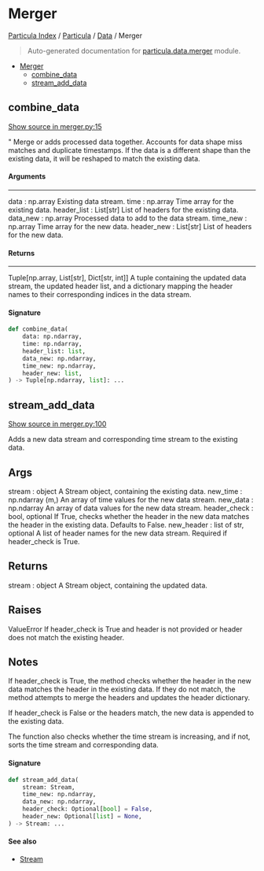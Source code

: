 # Merger

[Particula Index](../../README.md#particula-index) / [Particula](../index.md#particula) / [Data](./index.md#data) / Merger

> Auto-generated documentation for [particula.data.merger](../../../particula/data/merger.py) module.

- [Merger](#merger)
  - [combine_data](#combine_data)
  - [stream_add_data](#stream_add_data)

## combine_data

[Show source in merger.py:15](../../../particula/data/merger.py#L15)

"
Merge or adds processed data together. Accounts for data shape
miss matches and duplicate timestamps. If the data is a different shape
than
the existing data, it will be reshaped to match the existing data.

#### Arguments

-----------
data : np.array
    Existing data stream.
time : np.array
    Time array for the existing data.
header_list : List[str]
    List of headers for the existing data.
data_new : np.array
    Processed data to add to the data stream.
time_new : np.array
    Time array for the new data.
header_new : List[str]
    List of headers for the new data.

#### Returns

--------
Tuple[np.array, List[str], Dict[str, int]]
    A tuple containing the updated data stream, the updated header list,
    and
    a dictionary mapping the header names to their corresponding indices in
    the data stream.

#### Signature

```python
def combine_data(
    data: np.ndarray,
    time: np.ndarray,
    header_list: list,
    data_new: np.ndarray,
    time_new: np.ndarray,
    header_new: list,
) -> Tuple[np.ndarray, list]: ...
```



## stream_add_data

[Show source in merger.py:100](../../../particula/data/merger.py#L100)

Adds a new data stream and corresponding time stream to the
existing data.

Args
----------
stream : object
    A Stream object, containing the existing data.
new_time : np.ndarray (m,)
    An array of time values for the new data stream.
new_data : np.ndarray
    An array of data values for the new data stream.
header_check : bool, optional
    If True, checks whether the header in the new data matches the
    header in the existing data. Defaults to False.
new_header : list of str, optional
    A list of header names for the new data stream. Required if
    header_check is True.

Returns
-------
stream : object
    A Stream object, containing the updated data.

Raises
------
ValueError
    If header_check is True and header is not provided or
    header does not match the existing header.

Notes
-----

If header_check is True, the method checks whether the header in the
new data matches the header in the existing data. If they do not match,
the method attempts to merge the headers and updates the header
dictionary.

If header_check is False or the headers match, the new data is
appended to the existing data.

The function also checks whether the time stream is increasing, and if
not, sorts the time stream and corresponding data.

#### Signature

```python
def stream_add_data(
    stream: Stream,
    time_new: np.ndarray,
    data_new: np.ndarray,
    header_check: Optional[bool] = False,
    header_new: Optional[list] = None,
) -> Stream: ...
```

#### See also

- [Stream](./stream.md#stream)